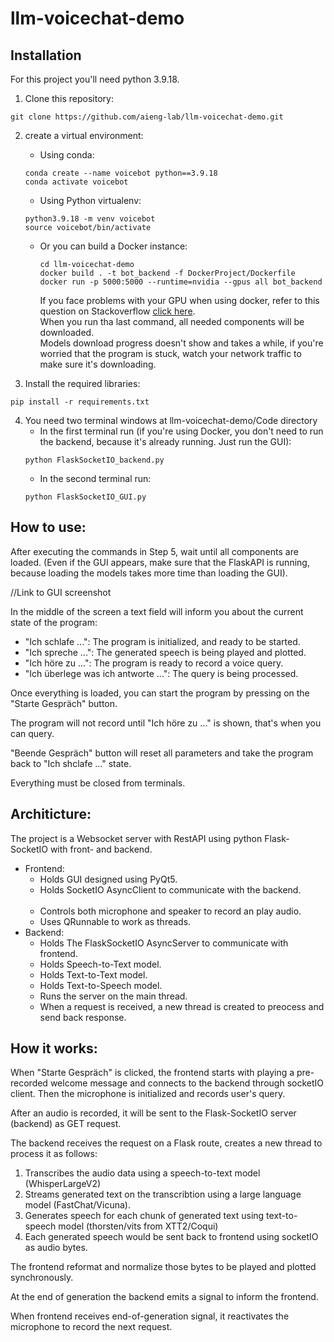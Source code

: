 # llm-voicechat-demo

## Installation

For this project you'll need python 3.9.18.

1. Clone this repository:
```
git clone https://github.com/aieng-lab/llm-voicechat-demo.git
```

2. create a virtual environment:
   - Using conda:
   ```
   conda create --name voicebot python==3.9.18
   conda activate voicebot
   ```
   
   - Using Python virtualenv:
   ```
   python3.9.18 -m venv voicebot
   source voicebot/bin/activate
   ```
   - Or you can build a Docker instance:
     ```
     cd llm-voicechat-demo
     docker build . -t bot_backend -f DockerProject/Dockerfile
     docker run -p 5000:5000 --runtime=nvidia --gpus all bot_backend
     ```
     If you face problems with your GPU when using docker, refer to this question on Stackoverflow [click here](https://stackoverflow.com/questions/25185405/using-gpu-from-a-docker-container).<br />
     When you run tha last command, all needed components will be downloaded.<br />
     Models download progress doesn't show and takes a while, if you're worried that the program is stuck, watch your network traffic to make sure it's downloading.
   
3. Install the required libraries:
```
pip install -r requirements.txt
```

4. You need two terminal windows at llm-voicechat-demo/Code directory
    - In the first terminal run (if you're using Docker, you don't need to run the backend, because it's already running. Just run the GUI):
    ```
    python FlaskSocketIO_backend.py
    ```
    - In the second terminal run:
    ```
    python FlaskSocketIO_GUI.py
    ```


## How to use:

After executing the commands in Step 5, wait until all components are loaded.
(Even if the GUI appears, make sure that the FlaskAPI is running, because loading the models takes more time than loading the GUI).

//Link to GUI screenshot

In the middle of the screen a text field will inform you about the current state of the program:

   - "Ich schlafe ...": The program is initialized, and ready to be started.
   - "Ich spreche ...": The generated speech is being played and plotted.
   - "Ich höre zu ...": The program is ready to record a voice query.
   - "Ich überlege was ich antworte ...": The query is being processed.

Once everything is loaded, you can start the program by pressing on the "Starte Gespräch" button.

The program will not record until "Ich höre zu ..." is shown, that's when you can query.

"Beende Gespräch" button will reset all parameters and take the program back to "Ich shclafe ..." state.

Everything must be closed from terminals.



## Architicture:
The project is a Websocket server with RestAPI using python Flask-SocketIO with front- and backend.

- Frontend:
   - Holds GUI designed using PyQt5.
   - Holds SocketIO AsyncClient to communicate with the backend. <br /><br />
   - Controls both microphone and speaker to record an play audio.
   - Uses QRunnable to work as threads.
- Backend:
   - Holds The FlaskSocketIO AsyncServer to communicate with frontend.
   - Holds Speech-to-Text model.
   - Holds Text-to-Text model.
   - Holds Text-to-Speech model.
   - Runs the server on the main thread.
   - When a request is received, a new thread is created to preocess and send back response.

## How it works:

When "Starte Gespräch" is clicked, the frontend starts with playing a pre-recorded welcome message and connects to the backend through socketIO client.
Then the microphone is initialized and records user's query.

After an audio is recorded, it will be sent to the Flask-SocketIO server (backend) as GET request.

The backend receives the request on a Flask route, creates a new thread to process it as follows:

1. Transcribes the audio data using a speech-to-text model (WhisperLargeV2)
2. Streams generated text on the transcribtion using a large language model (FastChat/Vicuna).
3. Generates speech for each chunk of generated text using text-to-speech model (thorsten/vits from XTT2/Coqui)
4. Each generated speech would be sent back to frontend using socketIO as audio bytes.

The frontend reformat and normalize those bytes to be played and plotted synchronously.

At the end of generation the backend emits a signal to inform the frontend.

When frontend receives end-of-generation signal, it reactivates the microphone to record the next request.



